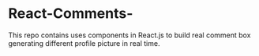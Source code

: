 # React-Comments-
This repo contains uses components in React.js to build real comment box generating different profile picture in real time.


